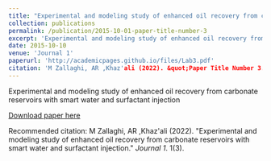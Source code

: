 ```yaml
---
title: "Experimental and modeling study of enhanced oil recovery from carbonate reservoirs with smart water and surfactant injection"
collection: publications
permalink: /publication/2015-10-01-paper-title-number-3
excerpt: 'Experimental and modeling study of enhanced oil recovery from carbonate reservoirs with smart water and surfactant injection'
date: 2015-10-10
venue: 'Journal 1'
paperurl: 'http://academicpages.github.io/files/Lab3.pdf'
citation: 'M Zallaghi, AR ,Khaz'ali (2022). &quot;Paper Title Number 3.&quot; <i>Journal 1</i>. 1(3).'
---
```

Experimental and modeling study of enhanced oil recovery from carbonate reservoirs with smart water and surfactant injection

[Download paper here](http://academicpages.github.io/files/paper3.pdf)

Recommended citation: M Zallaghi, AR ,Khaz'ali (2022). "Experimental and modeling study of enhanced oil recovery from carbonate reservoirs with smart water and surfactant injection." <i>Journal 1</i>. 1(3).


